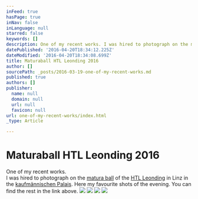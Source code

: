 ```yaml
---
inFeed: true
hasPage: true
inNav: false
inLanguage: null
starred: false
keywords: []
description: One of my recent works. I was hired to photograph on the matura ball of the HTL Leonding in Linz in the kaufmännischen Palais. Here my favourite shots of the evening. You can find the rest in the link above.
datePublished: '2016-04-20T18:34:12.225Z'
dateModified: '2016-04-20T18:34:08.699Z'
title: Maturaball HTL Leonding 2016
author: []
sourcePath: _posts/2016-03-19-one-of-my-recent-works.md
published: true
authors: []
publisher:
  name: null
  domain: null
  url: null
  favicon: null
url: one-of-my-recent-works/index.html
_type: Article

---
```

# Maturaball HTL Leonding 2016

One of my recent works.  
I was hired to photograph on the [matura ball][0] of the [HTL Leonding][1] in Linz in the [kaufmännischen Palais][2]. Here my favourite shots of the evening. You can find the rest in the link above.
![](https://s3-us-west-2.amazonaws.com/the-grid-img/p/290bd790efd1dbc79bc6a040de78d4eec6a8e1ee.jpg)
![](https://the-grid-user-content.s3-us-west-2.amazonaws.com/1b02879c-10a5-4309-a0a3-18fc4f5cdb8a.jpg)
![](https://the-grid-user-content.s3-us-west-2.amazonaws.com/a8e3ff5d-ba45-4bda-b43f-5a054e5f0de6.jpg)
![](https://the-grid-user-content.s3-us-west-2.amazonaws.com/5b871b9a-0664-48f9-b9a1-4aa6f5ff034f.jpg)

[0]: http://maturaball.htl-leonding.ac.at/index.html
[1]: https://www.htl-leonding.at/index.php?id=1561
[2]: http://www.palaislinz.at/